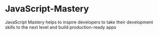 # JavaScript-Mastery
JavaScript Mastery helps to inspire developers to take their development skills to the next level and build production-ready apps
